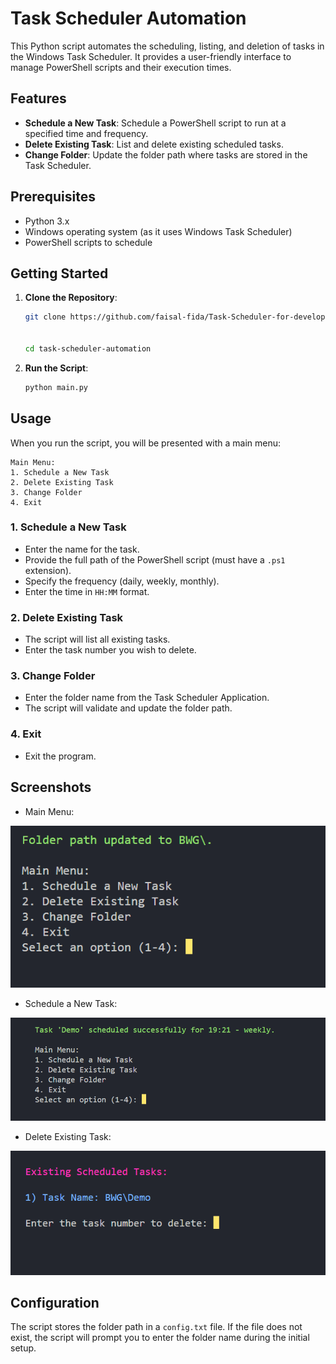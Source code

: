# Task Scheduler Automation

This Python script automates the scheduling, listing, and deletion of tasks in the Windows Task Scheduler. It provides a user-friendly interface to manage PowerShell scripts and their execution times.

## Features

- **Schedule a New Task**: Schedule a PowerShell script to run at a specified time and frequency.
- **Delete Existing Task**: List and delete existing scheduled tasks.
- **Change Folder**: Update the folder path where tasks are stored in the Task Scheduler.

## Prerequisites

- Python 3.x
- Windows operating system (as it uses Windows Task Scheduler)
- PowerShell scripts to schedule

## Getting Started

1. **Clone the Repository**:
    ```sh
    git clone https://github.com/faisal-fida/Task-Scheduler-for-developers
    
    
    cd task-scheduler-automation
    ```

2. **Run the Script**:
    ```sh
    python main.py
    ```

## Usage

When you run the script, you will be presented with a main menu:

```
Main Menu:
1. Schedule a New Task
2. Delete Existing Task
3. Change Folder
4. Exit
```

### 1. Schedule a New Task

- Enter the name for the task.
- Provide the full path of the PowerShell script (must have a `.ps1` extension).
- Specify the frequency (daily, weekly, monthly).
- Enter the time in `HH:MM` format.

### 2. Delete Existing Task

- The script will list all existing tasks.
- Enter the task number you wish to delete.

### 3. Change Folder

- Enter the folder name from the Task Scheduler Application.
- The script will validate and update the folder path.

### 4. Exit

- Exit the program.



## Screenshots

- Main Menu:

![alt text](images/1.png)

- Schedule a New Task:

![alt text](images/2.png)

- Delete Existing Task:

![alt text](images/3.png)



## Configuration

The script stores the folder path in a `config.txt` file. If the file does not exist, the script will prompt you to enter the folder name during the initial setup.

